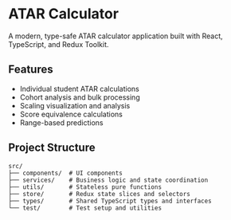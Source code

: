 # ATAR Calculator

A modern, type-safe ATAR calculator application built with React, TypeScript, and Redux Toolkit.

## Features

- Individual student ATAR calculations
- Cohort analysis and bulk processing
- Scaling visualization and analysis
- Score equivalence calculations
- Range-based predictions

## Project Structure

```
src/
├── components/  # UI components
├── services/    # Business logic and state coordination
├── utils/       # Stateless pure functions
├── store/       # Redux state slices and selectors
├── types/       # Shared TypeScript types and interfaces
└── test/        # Test setup and utilities
```
